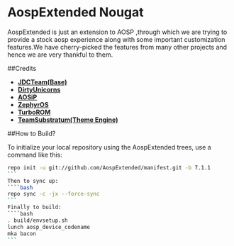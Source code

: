 AospExtended Nougat
===========
AospExtended is just an extension to AOSP ,through which we 
are trying to provide a stock aosp experience along with some important 
customization features.We have cherry-picked the features from many 
other projects and hence we are very thankful to them.

##Credits
* [**JDCTeam(Base)**](https://github.com/AOSP-JF-MM)
* [**DirtyUnicorns**](https://github.com/DirtyUnicorns)
* [**AOSiP**](https://github.com/AOSIP)
* [**ZephyrOS**](https://github.com/Zephyr-OS)
* [**TurboROM**](https://github.com/TurboROM)
* [**TeamSubstratum(Theme Engine)**](https://github.com/TeamSubstratum)

##How to Build?

To initialize your local repository using the AospExtended trees, use a 
command like this:
````bash
repo init -u git://github.com/AospExtended/manifest.git -b 7.1.1
```
Then to sync up:
````bash
repo sync -c -jx --force-sync
```
Finally to build:
````bash
. build/envsetup.sh
lunch aosp_device_codename
mka bacon
```

